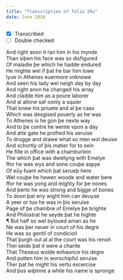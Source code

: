 ```yaml
---
title: "Transcription of folio 20v"
date: June 2018
---
```


- [X] Transcribed
- [ ] Double checked

And right anon it ran him in his mynde  
Than siþen his face was so disfigured  
Of maladie þe which he hadde endured  
He mighte wel if þat he bar him lowe  
lyue in Athenes euermore vnknowe  
And seen his lady wel neigh day by day  
And right anon he changed his array  
And cladde him as a poure laborer  
And al allone saf oonly a squier  
That knew his priuete and al þe caas  
Which was desgised pouerly as he was  
To Athenes is he gon þe nexte way  
And to þe contre he wente vpon a day  
And atte gate he profred his seruise  
To drugge and drawe what so men wol deuise  
And schortly of þis matier for to sein  
He fille in office with a chamburlein  
The which þat was dwellyng with Emelye  
ffor he was wys and sone couþe aspye  
Of eu̔y ẜuant which þat serueþ here  
Wel couþe he hewen woode and water bere  
ffor he was yong and mighty for þe nones  
And þerto he was strong and bigge of bones  
To doon þat eny wight him can deuyse  
A yeer or tuo he was in þis seruise  
Page of þe chambre of Emelye þe brighte  
And Philostrat he seyde þat he highte  
¶ But half so wel byloued aman as he  
Ne was þer neuer in court of his degre  
He was so gentil of condicion̄  
That þurgh out al al the court was his renon̄  
Thei seide þat it were a charite  
That Theseus wolde enhaunce his degre  
And putten him in worschipful seruise  
Ther þat he might his vertu excercise  
And þus wiþinne a while his name is spronge  
